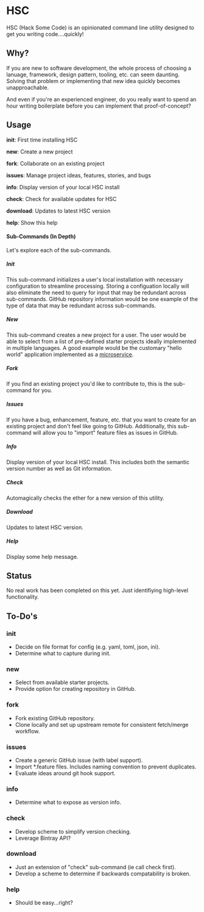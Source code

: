 # HSC

HSC (Hack Some Code) is an opinionated command line utility designed to get you writing code....quickly!

## Why?
If you are new to software development, the whole process of choosing a lanuage, framework, design pattern, tooling, etc. can seem daunting.  Solving that problem or implementing that new idea quickly becomes unapproachable.

And even if you're an experienced engineer, do you really want to spend an hour writing boilerplate before you can implement that proof-of-concept?

## Usage

**init**: First time installing HSC

**new**: Create a new project

**fork**: Collaborate on an existing project

**issues**: Manage project ideas, features, stories, and bugs

**info**: Display version of your local HSC install

**check**: Check for available updates for HSC

**download**: Updates to latest HSC version

**help**: Show this help

#### Sub-Commands (In Depth)
Let's explore each of the sub-commands.   

##### Init
This sub-command initializes a user's local installation with necessary configuration to streamline processing.  Storing a configuation locally will also eliminate the need to query for input that may be redundant across sub-commands.  GitHub repository information would be one example of the type of data that may be redundant across sub-commands.

##### New
This sub-command creates a new project for a user.  The user would be able to select from a list of pre-defined starter projects ideally implemented in multiple languages.  A good example would be the customary "hello world" application implemented as a [microservice](http://martinfowler.com/articles/microservices.html).

##### Fork
If you find an existing project you'd like to contribute to, this is the sub-command for you.  

##### Issues
If you have a bug, enhancement, feature, etc. that you want to create for an existing project and don't feel like going to GitHub.  Additionally, this sub-command will allow you to "import" feature files as issues in GitHub. 

##### Info
Display version of your local HSC install.  This includes both the semantic version number as well as Git information.

##### Check
Automagically checks the ether for a new version of this utility.

##### Download
Updates to latest HSC version.

##### Help
Display some help message.

## Status
No real work has been completed on this yet.  Just identifiying high-level functionality.

## To-Do's

### init
* Decide on file format for config (e.g. yaml, toml, json, ini).
* Determine what to capture during init.

### new
* Select from available starter projects.
* Provide option for creating repository in GitHub.

### fork
* Fork existing GitHub repository.
* Clone locally and set up upstream remote for consistent fetch/merge workflow.

### issues
* Create a generic GitHub issue (with label support).
* Import *.feature files.  Includes naming convention to prevent duplicates.
* Evaluate ideas around git hook support.

### info
* Determine what to expose as version info.

### check
* Develop scheme to simplify version checking.
* Leverage Bintray API?

### download
* Just an extension of "check" sub-command (ie call check first).
* Develop a scheme to determine if backwards compatability is broken.

### help
* Should be easy...right?
